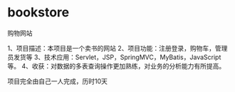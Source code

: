 # bookstore
购物网站

1、项目描述：本项目是一个卖书的网站
2、项目功能：注册登录，购物车，管理员发货等
3、技术应用：Servlet，JSP，SpringMVC，MyBatis，JavaScript等。
4、收获：对数据的多表查询操作更加熟练，对业务的分析能力有所提高。

项目完全由自己一人完成，历时10天
